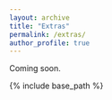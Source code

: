 ```yaml
---
layout: archive
title: "Extras"
permalink: /extras/
author_profile: true
---
```


Coming soon.

{% include base_path %}
